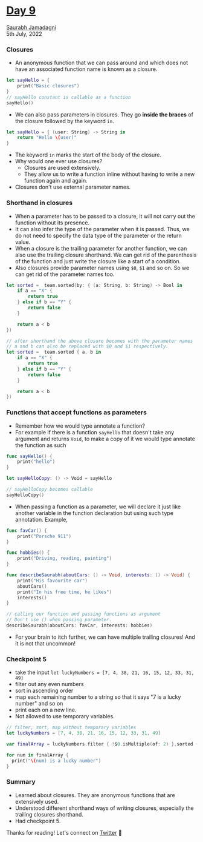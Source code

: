 # [Day 9](https://www.hackingwithswift.com/100/swiftui/9)
[Saurabh Jamadagni](https://github.com/SaurabhJamadagni)<br>
5th July, 2022

### Closures
- An anonymous function that we can pass around and which does not have an associated function name is known as a closure.
```swift
let sayHello = {
    print("Basic closures")
}
// sayHello constant is callable as a function
sayHello()
```
- We can also pass parameters in closures. They go **inside the braces** of the closure followed by the keyword `in`.
```swift
let sayHello = { (user: String) -> String in
    return "Hello \(user)"
}
```
- The keyword `in` marks the start of the body of the closure.
- Why would one ever use closures?
    - Closures are used extensively.
    - They allow us to write a function inline without having to write a new function again and again. 
- Closures don't use external parameter names.

### Shorthand in closures
- When a parameter has to be passed to a closure, it will not carry out the function without its presence.
- It can also infer the type of the parameter when it is passed. Thus, we do not need to specify the data type of the parameter or the return value.
- When a closure is the trailing parameter for another function, we can also use the trailing closure shorthand. We can get rid of the parenthesis of the function and just write the closure like a start of a condition.
- Also closures provide parameter names using `$0`, `$1` and so on. So we can get rid of the parameter names too.

```swift
let sorted =  team.sorted(by: { (a: String, b: String) -> Bool in
    if a == "X" {
        return true
    } else if b == "Y" {
        return false
    }

    return a < b
})

// after shorthand the above closure becomes with the parameter names
// a and b can also be replaced with $0 and $1 respectively.
let sorted =  team.sorted { a, b in
    if a == "X" {
        return true
    } else if b == "Y" {
        return false
    }

    return a < b
})
```

### Functions that accept functions as parameters
- Remember how we would type annotate a function?
- For example if there is a function `sayHello` that doesn't take any argument and returns `Void`, to make a copy of it we would type annotate the function as such

```swift
func sayHello() {
    print("hello")
}

let sayHelloCopy: () -> Void = sayHello

// sayHelloCopy becomes callable
sayHelloCopy()
```

- When passing a function as a parameter, we will declare it just like another variable in the function declaration but using such type annotation. Example,

```swift
func favCar() {
    print("Porsche 911")
}

func hobbies() {
    print("Driving, reading, painting")
}

func describeSaurabh(aboutCars: () -> Void, interests: () -> Void) {
    print("His favourite car")
    aboutCars()
    print("In his free time, he likes")
    interests()
}

// calling our function and passing functions as argument
// Don't use () when passing parameter.
describeSaurabh(aboutCars: favCar, interests: hobbies)
```
- For your brain to itch further, we can have multiple trailing closures! And it is not that uncommon!

### Checkpoint 5
- take the input `let luckyNumbers = [7, 4, 38, 21, 16, 15, 12, 33, 31, 49]`
- filter out any even numbers
- sort in ascending order
- map each remaining number to a string so that it says "7 is a lucky number" and so on
- print each on a new line.
- Not allowed to use temporary variables.

```swift
// filter, sort, map without temporary variables
let luckyNumbers = [7, 4, 38, 21, 16, 15, 12, 33, 31, 49]

var finalArray = luckyNumbers.filter { !$0.isMultiple(of: 2) }.sorted { $0 < $1 }.map { String($0) }

for num in finalArray {
  print("\(num) is a lucky number")
}
```

### Summary
- Learned about closures. They are anonymous functions that are extensively used.
- Understood different shorthand ways of writing closures, especially the trailing closures shorthand.
- Had checkpoint 5.

Thanks for reading! Let's connect on [Twitter](https://twitter.com/Saura6hJ) 👋